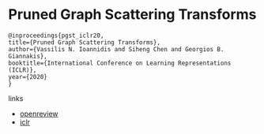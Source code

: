 # Pruned Graph Scattering Transforms

```
@inproceedings{pgst_iclr20,
title={Pruned Graph Scattering Transforms},
author={Vassilis N. Ioannidis and Siheng Chen and Georgios B. Giannakis},
booktitle={International Conference on Learning Representations (ICLR)},
year={2020}
}
```

links
- [openreview](https://openreview.net/forum?id=rJeg7TEYwB)
- [iclr](https://iclr.cc/virtual_2020/poster_rJeg7TEYwB.html)
